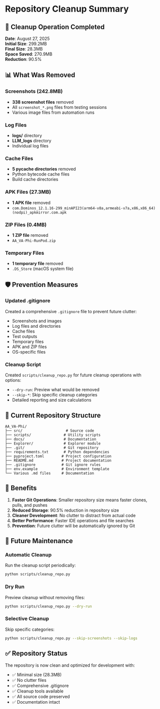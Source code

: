 # Repository Cleanup Summary

## 🧹 Cleanup Operation Completed

**Date**: August 27, 2025  
**Initial Size**: 299.2MB  
**Final Size**: 28.3MB  
**Space Saved**: 270.9MB  
**Reduction**: 90.5%

## 📊 What Was Removed

### Screenshots (242.8MB)
- **338 screenshot files** removed
- All `screenshot_*.png` files from testing sessions
- Various image files from automation runs

### Log Files
- **logs/** directory
- **LLM_logs** directory
- Individual log files

### Cache Files
- **5 __pycache__ directories** removed
- Python bytecode cache files
- Build cache directories

### APK Files (27.3MB)
- **1 APK file** removed
- `com.Dominos_12.1.16-299_minAPI23(arm64-v8a,armeabi-v7a,x86,x86_64)(nodpi)_apkmirror.com.apk`

### ZIP Files (0.4MB)
- **1 ZIP file** removed
- `AA_VA-Phi-RunPod.zip`

### Temporary Files
- **1 temporary file** removed
- `.DS_Store` (macOS system file)

## 🛡️ Prevention Measures

### Updated .gitignore
Created a comprehensive `.gitignore` file to prevent future clutter:
- Screenshots and images
- Log files and directories
- Cache files
- Test outputs
- Temporary files
- APK and ZIP files
- OS-specific files

### Cleanup Script
Created `scripts/cleanup_repo.py` for future cleanup operations with options:
- `--dry-run`: Preview what would be removed
- `--skip-*`: Skip specific cleanup categories
- Detailed reporting and size calculations

## 📁 Current Repository Structure

```
AA_VA-Phi/
├── src/                    # Source code
├── scripts/               # Utility scripts
├── docs/                  # Documentation
├── Explorer/              # Explorer module
├── .git/                  # Git repository
├── requirements.txt       # Python dependencies
├── pyproject.toml        # Project configuration
├── README.md             # Project documentation
├── .gitignore            # Git ignore rules
├── env.example           # Environment template
└── Various .md files     # Documentation
```

## 🚀 Benefits

1. **Faster Git Operations**: Smaller repository size means faster clones, pulls, and pushes
2. **Reduced Storage**: 90.5% reduction in repository size
3. **Cleaner Development**: No clutter to distract from actual code
4. **Better Performance**: Faster IDE operations and file searches
5. **Prevention**: Future clutter will be automatically ignored by Git

## 🔄 Future Maintenance

### Automatic Cleanup
Run the cleanup script periodically:
```bash
python scripts/cleanup_repo.py
```

### Dry Run
Preview cleanup without removing files:
```bash
python scripts/cleanup_repo.py --dry-run
```

### Selective Cleanup
Skip specific categories:
```bash
python scripts/cleanup_repo.py --skip-screenshots --skip-logs
```

## ✅ Repository Status

The repository is now clean and optimized for development with:
- ✅ Minimal size (28.3MB)
- ✅ No clutter files
- ✅ Comprehensive .gitignore
- ✅ Cleanup tools available
- ✅ All source code preserved
- ✅ Documentation intact
